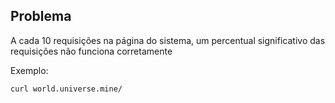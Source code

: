## Problema

A cada 10 requisições na página do sistema, um percentual significativo das requisições não funciona corretamente

Exemplo:

```bash
curl world.universe.mine/
```
